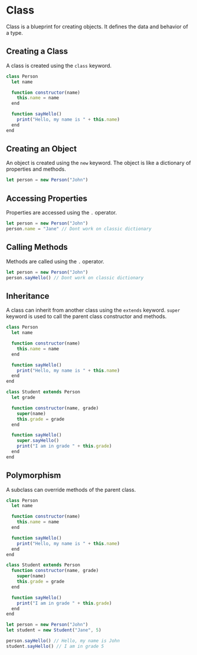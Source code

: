 # Class

Class is a blueprint for creating objects. It defines the data and behavior of a type.

## Creating a Class

A class is created using the `class` keyword.

```js
class Person
  let name

  function constructor(name)
    this.name = name
  end

  function sayHello()
    print("Hello, my name is " + this.name)
  end
end
```

## Creating an Object

An object is created using the `new` keyword. The object is like a dictionary of properties and methods.

```js
let person = new Person("John")
```

## Accessing Properties

Properties are accessed using the `.` operator.

```js
let person = new Person("John")
person.name = "Jane" // Dont work on classic dictionary
```

## Calling Methods

Methods are called using the `.` operator.

```js
let person = new Person("John")
person.sayHello() // Dont work on classic dictionary
```

## Inheritance

A class can inherit from another class using the `extends` keyword. `super` keyword is used to call the parent class constructor and methods.

```js
class Person
  let name

  function constructor(name)
    this.name = name
  end

  function sayHello()
    print("Hello, my name is " + this.name)
  end
end

class Student extends Person
  let grade

  function constructor(name, grade)
    super(name)
    this.grade = grade
  end

  function sayHello()
    super.sayHello()
    print("I am in grade " + this.grade)
  end
end
```

## Polymorphism

A subclass can override methods of the parent class.

```js
class Person
  let name

  function constructor(name)
    this.name = name
  end

  function sayHello()
    print("Hello, my name is " + this.name)
  end
end

class Student extends Person
  function constructor(name, grade)
    super(name)
    this.grade = grade
  end

  function sayHello()
    print("I am in grade " + this.grade)
  end
end

let person = new Person("John")
let student = new Student("Jane", 5)

person.sayHello() // Hello, my name is John
student.sayHello() // I am in grade 5
```
